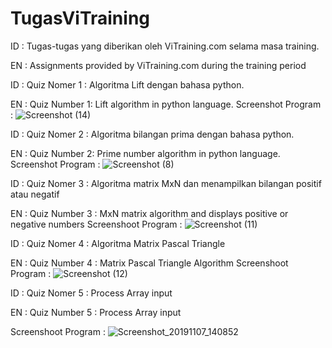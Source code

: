 # TugasViTraining
ID : Tugas-tugas yang diberikan oleh ViTraining.com selama masa training.

EN : Assignments provided by ViTraining.com during the training period

ID : Quiz Nomer 1 : Algoritma Lift dengan bahasa python.

EN : Quiz Number 1: Lift algorithm in python language.
Screenshot Program : 
![Screenshot (14)](https://user-images.githubusercontent.com/43681671/67999893-99f57000-fc90-11e9-948d-8f009cfb1cb6.png)


ID : Quiz Nomer 2 : Algoritma bilangan prima dengan bahasa python.

EN : Quiz Number 2: Prime number algorithm in python language.
Screenshot Program :
![Screenshot (8)](https://user-images.githubusercontent.com/43681671/67923388-47f51180-fbe0-11e9-8865-c25d5599ac2d.png)

ID : Quiz Nomer 3 : Algoritma matrix MxN dan menampilkan bilangan positif atau negatif

EN : Quiz Number 3 : MxN matrix algorithm and displays positive or negative numbers
Screenshoot Program : 
![Screenshot (11)](https://user-images.githubusercontent.com/43681671/67931853-5568c680-fbf5-11e9-9a52-0ea1435b1740.png)

ID : Quiz Nomer 4 : Algoritma Matrix Pascal Triangle

EN : Quiz Number 4 : Matrix Pascal Triangle Algorithm
Screenshoot Program : 
![Screenshot (12)](https://user-images.githubusercontent.com/43681671/67936431-5baf7080-fbfe-11e9-8a34-48081c6ccee0.png)

ID : Quiz Nomer 5 : Process Array input 

EN : Quiz Number 5 : Process Array input

Screenshoot Program :
![Screenshot_20191107_140852](https://user-images.githubusercontent.com/43681671/68367493-6e7af580-0168-11ea-80be-c7b9e7fa2abe.png)

